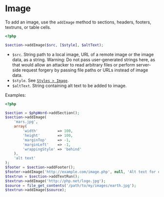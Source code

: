 # Image

To add an image, use the ``addImage`` method to sections, headers, footers, textruns, or table cells.

``` php
<?php

$section->addImage($src, [$style], $altText);
```

- ``$src``. String path to a local image, URL of a remote image or the image data, as a string. Warning: Do not pass user-generated strings here, as that would allow an attacker to read arbitrary files or perform server-side request forgery by passing file paths or URLs instead of image data.
- ``$style``. See [`Styles > Image`](../styles/image.md).
- ``$altText``. String containing alt text to be added to image.

Examples:

``` php
<?php

$section = $phpWord->addSection();
$section->addImage(
    'mars.jpg',
    array(
        'width'         => 100,
        'height'        => 100,
        'marginTop'     => -1,
        'marginLeft'    => -1,
        'wrappingStyle' => 'behind'
    ),
    'alt text'
);
$footer = $section->addFooter();
$footer->addImage('http://example.com/image.php', null, 'Alt text for example image');
$textrun = $section->addTextRun();
$textrun->addImage('http://php.net/logo.jpg');
$source = file_get_contents('/path/to/my/images/earth.jpg');
$textrun->addImage($source);
```
